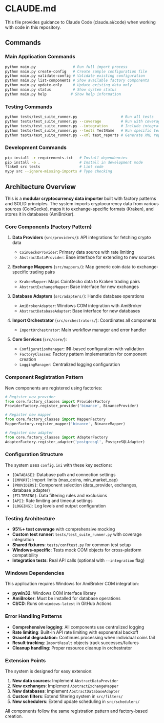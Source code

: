 # CLAUDE.md

This file provides guidance to Claude Code (claude.ai/code) when working with code in this repository.

## Commands

### Main Application Commands
```bash
python main.py                 # Run full import process
python main.py create-config   # Create sample configuration file
python main.py validate-config # Validate existing configuration
python main.py list-components # Show available factory components
python main.py update-only     # Update existing data only
python main.py status          # Show system status
python main.py help           # Show help information
```

### Testing Commands
```bash
python tests/test_suite_runner.py                    # Run all tests
python tests/test_suite_runner.py --coverage         # Run with coverage report
python tests/test_suite_runner.py --integration      # Include integration tests
python tests/test_suite_runner.py --tests TestName   # Run specific test class
python tests/test_suite_runner.py --xml test_reports # Generate XML reports
```

### Development Commands
```bash
pip install -r requirements.txt   # Install dependencies
pip install -e .                  # Install in development mode
flake8 src tests                  # Lint code
mypy src --ignore-missing-imports # Type checking
```

## Architecture Overview

This is a **modular cryptocurrency data importer** built with factory patterns and SOLID principles. The system imports cryptocurrency data from various sources (CoinGecko), maps it to exchange-specific formats (Kraken), and stores it in databases (AmiBroker).

### Core Components (Factory Pattern)

1. **Data Providers** (`src/providers/`): API integrations for fetching crypto data
   - `CoinGeckoProvider`: Primary data source with rate limiting
   - `AbstractDataProvider`: Base interface for extending to new sources

2. **Exchange Mappers** (`src/mappers/`): Map generic coin data to exchange-specific trading pairs
   - `KrakenMapper`: Maps CoinGecko data to Kraken trading pairs
   - `AbstractExchangeMapper`: Base interface for new exchanges

3. **Database Adapters** (`src/adapters/`): Handle database operations
   - `AmiBrokerAdapter`: Windows COM integration with AmiBroker
   - `AbstractDatabaseAdapter`: Base interface for new databases

4. **Import Orchestrator** (`src/orchestrators/`): Coordinates all components
   - `ImportOrchestrator`: Main workflow manager and error handler

5. **Core Services** (`src/core/`):
   - `ConfigurationManager`: INI-based configuration with validation
   - `FactoryClasses`: Factory pattern implementation for component creation
   - `LoggingManager`: Centralized logging configuration

### Component Registration Pattern

New components are registered using factories:
```python
# Register new provider
from core.factory_classes import ProviderFactory
ProviderFactory.register_provider('binance', BinanceProvider)

# Register new mapper
from core.factory_classes import MapperFactory
MapperFactory.register_mapper('binance', BinanceMapper)

# Register new adapter
from core.factory_classes import AdapterFactory
AdapterFactory.register_adapter('postgresql', PostgreSQLAdapter)
```

### Configuration Structure

The system uses `config.ini` with these key sections:
- `[DATABASE]`: Database path and connection settings
- `[IMPORT]`: Import limits (max_coins, min_market_cap)
- `[PROVIDERS]`: Component selection (data_provider, exchanges, database_adapter)
- `[FILTERING]`: Data filtering rules and exclusions
- `[API]`: Rate limiting and timeout settings
- `[LOGGING]`: Log levels and output configuration

### Testing Architecture

- **95%+ test coverage** with comprehensive mocking
- **Custom test runner**: `tests/test_suite_runner.py` with coverage integration
- **Shared fixtures**: `tests/conftest.py` for common test setup
- **Windows-specific**: Tests mock COM objects for cross-platform compatibility
- **Integration tests**: Real API calls (optional with `--integration` flag)

### Windows Dependencies

This application requires Windows for AmiBroker COM integration:
- **pywin32**: Windows COM interface library
- **AmiBroker**: Must be installed for database operations
- **CI/CD**: Runs on `windows-latest` in GitHub Actions

### Error Handling Patterns

- **Comprehensive logging**: All components use centralized logging
- **Rate limiting**: Built-in API rate limiting with exponential backoff
- **Graceful degradation**: Continues processing when individual coins fail
- **Result tracking**: `ImportResult` objects track successes/failures
- **Cleanup handling**: Proper resource cleanup in orchestrator

### Extension Points

The system is designed for easy extension:
1. **New data sources**: Implement `AbstractDataProvider`
2. **New exchanges**: Implement `AbstractExchangeMapper`  
3. **New databases**: Implement `AbstractDatabaseAdapter`
4. **Custom filters**: Extend filtering system in `src/filters/`
5. **New schedulers**: Extend update scheduling in `src/schedulers/`

All components follow the same registration pattern and factory-based creation.